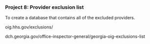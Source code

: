 ### Project 8: Provider exclusion list

To create a database that contains all of the excluded providers.

oig.hhs.gov/exclusions/

dch.georgia.gov/office-inspector-general/georgia-oig-exclusions-list
